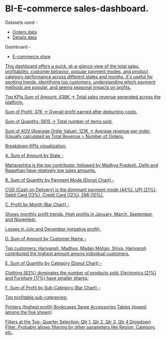 # BI-E-commerce sales-dashboard.

Datasets used - 

- <a href="https://github.com/Harshal-analytics/BI-sales-dashboard/blob/main/Orders.csv">Orders data</a>
- <a href="https://github.com/Harshal-analytics/BI-sales-dashboard/blob/main/Details.csv">Details data</a>

Dashboard - 

- <a href="https://github.com/Harshal-analytics/BI-sales-dashboard/blob/main/E-commerce%20sales%20dashboard%20pic.png">E-commerce store

This dashboard offers a quick, at-a-glance view of the total sales, profitability, customer behavior, popular payment modes, and product category performance across different states and months. It's useful for spotting trends, identifying top customers, understanding which payment methods are popular, and seeing seasonal impacts on profits.

Top KPIs
Sum of Amount: 438K
→ Total sales revenue generated across the platform.

Sum of Profit: 37K
→ Overall profit earned after deducting costs.

Sum of Quantity: 5615
→ Total number of items sold.

Sum of AOV (Average Order Value): 121K
→ Average revenue per order. (Usually calculated as Total Revenue ÷ Number of Orders.

Breakdown KPIs visualization:

A. Sum of Amount by State - 

Maharashtra is the top contributor, followed by Madhya Pradesh.
Delhi and Rajasthan have relatively low sales amounts.

B. Sum of Quantity by Payment Mode (Donut Chart) - 

COD (Cash on Delivery) is the dominant payment mode (44%).
UPI (21%), Debit Card (13%), Credit Card (12%), EMI (10%).

C. Profit by Month (Bar Chart) -

Shows monthly profit trends.
High profits in January, March, September, and November.

Losses in July and December (negative profit).

D. Sum of Amount by Customer Name - 

Top customers: Harivansh, Madhuv, Madan Mohan, Shiva.
Harivansh contributed the highest amount among individual customers.

E. Sum of Quantity by Category (Donut Chart) - 

Clothing (63%) dominates the number of products sold.
Electronics (21%) and Furniture (17%) have smaller shares.

F. Sum of Profit by Sub-Category (Bar Chart) -

Top profitable sub-categories:

Printers (highest profit)
Bookcases
Saree
Accessories
Tables (lowest among the five shown)

Filters at the Top- 
Quarter Selection: Qtr 1, Qtr 2, Qtr 3, Qtr 4
Dropdown Filter: Probably allows filtering by other parameters like Region, Category, etc.
